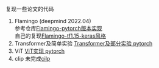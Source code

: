 复现一些论文的代码  
1. Flamingo (deepmind 2022.04)  
参考仓库[Flamingo-pytorch版本实现](https://github.com/lucidrains/flamingo-pytorch)  
自己的复现[Flamingo-tf1.15-keras风格](/flamingo/)  
2. Transformer及简单实验
[Transformer及部分实验 pytorch](transformer/transformer.py)
3. ViT
[ViT实现 pytorch](vit/vit.py)
4. clip
未完成[cilp](clip/clip.py)
